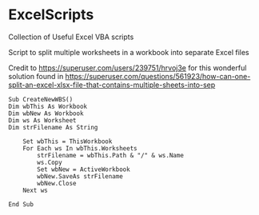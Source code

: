 # ExcelScripts
Collection of Useful Excel VBA scripts

 
Script to split multiple worksheets in a workbook into separate Excel files

Credit to https://superuser.com/users/239751/hrvoj3e for this wonderful solution found in https://superuser.com/questions/561923/how-can-one-split-an-excel-xlsx-file-that-contains-multiple-sheets-into-sep

    Sub CreateNewWBS()
    Dim wbThis As Workbook
    Dim wbNew As Workbook
    Dim ws As Worksheet
    Dim strFilename As String

        Set wbThis = ThisWorkbook
        For Each ws In wbThis.Worksheets
            strFilename = wbThis.Path & "/" & ws.Name
            ws.Copy
            Set wbNew = ActiveWorkbook
            wbNew.SaveAs strFilename
            wbNew.Close
        Next ws
        
    End Sub

